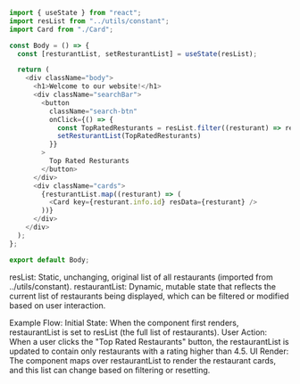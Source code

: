 ```javascript
import { useState } from "react";
import resList from "../utils/constant";
import Card from "./Card";

const Body = () => {
  const [resturantList, setResturantList] = useState(resList);

  return (
    <div className="body">
      <h1>Welcome to our website!</h1>
      <div className="searchBar">
        <button
          className="search-btn"
          onClick={() => {
            const TopRatedResturants = resList.filter((resturant) => resturant.info.avgRating > 4.5)
            setResturantList(TopRatedResturants)
          }}
        >
          Top Rated Resturants
        </button>
      </div>
      <div className="cards">
        {resturantList.map((resturant) => (
          <Card key={resturant.info.id} resData={resturant} />
        ))}
      </div>
    </div>
  );
};

export default Body;
```

resList: Static, unchanging, original list of all restaurants (imported from ../utils/constant).
restaurantList: Dynamic, mutable state that reflects the current list of restaurants being displayed, which can be filtered or modified based on user interaction.

Example Flow:
Initial State: When the component first renders, restaurantList is set to resList (the full list of restaurants).
User Action: When a user clicks the "Top Rated Restaurants" button, the restaurantList is updated to contain only restaurants with a rating higher than 4.5.
UI Render: The component maps over restaurantList to render the restaurant cards, and this list can change based on filtering or resetting.